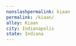 ```yaml
---
﻿nonslashpermalink: kiaan
permalink: /kiaan/
alley: Kiaan
city: Indianapolis
state: Indiana
---
```

